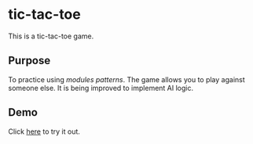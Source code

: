 # tic-tac-toe
This is a tic-tac-toe game.

## Purpose
To practice using _modules patterns_. The game allows you to play against someone else. It is being improved to implement AI logic.

## Demo
Click [here](https://captaincustard.github.io/tic-tac-toe/) to try it out.